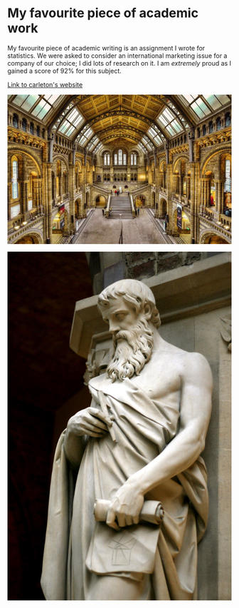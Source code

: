 # My favourite piece of academic work

My favourite piece of academic writing is an assignment I wrote for statistics. We were asked to consider an international marketing issue for a company of our choice; I did lots of research on it. I am *extremely* proud as I gained a score of 92% for this subject. 

[Link to carleton's website](https://carleton.ca/)


![Inside The Natural History Museum, London](1.webp)

![Euclid statue, Oxford University Museum of Natural History](2.jpg)